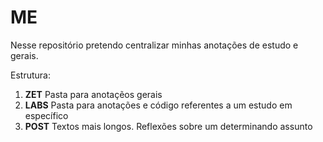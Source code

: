# ME

Nesse repositório pretendo centralizar minhas anotações de estudo e gerais.

Estrutura:

1. **ZET** Pasta para anotaçẽos gerais 
1. **LABS** Pasta para anotações e código referentes a um estudo em específico
1. **POST** Textos mais longos. Reflexões sobre um determinando assunto

